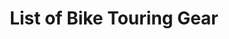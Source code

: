 ---
layout: post
category: gear
title: List of Bike Touring Gear
description: Preparing a gear list for your next trip? This is a list of every gear one can imagine for bike touring.
h1_title: List of Bike Touring Gear
short_text: Preparing a gear list for your next trip? This is a list of every gear one can imagine for bike touring.
img: "/images/gear/interactive-list-of-bike-touring-gear/biketouringequipment1024w.jpg"
#img_caption: 
isTopLevel: false
isSingleLevel: false
isArticle: true
datePublished: 2019-01-31 13:00:00 +0300
dateModified: 2022-05-10 11:00:00 +0300
#permalink: 
---